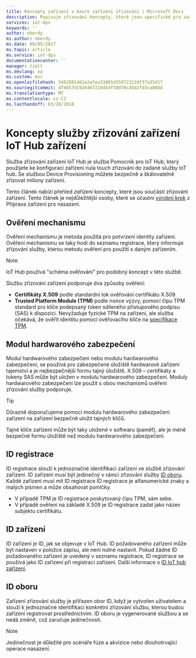 ```yaml
---
title: Koncepty zařízení v Azure zařízení zřizování | Microsoft Docs
description: Popisuje zřizování koncepty, které jsou specifické pro zařízení s služby zřizování zařízení a služby IoT Hub
services: iot-dps
keywords: ''
author: nberdy
ms.author: nberdy
ms.date: 09/05/2017
ms.topic: article
ms.service: iot-dps
documentationcenter: ''
manager: timlt
ms.devlang: na
ms.custom: mvc
ms.openlocfilehash: 5482801461e2afea33d65d559723116f37a35d1f
ms.sourcegitcommit: d74657d1926467210454f58970c45b2fd3ca088d
ms.translationtype: MT
ms.contentlocale: cs-CZ
ms.lasthandoff: 03/28/2018
---
```

# <a name="iot-hub-device-provisioning-service-device-concepts"></a>Koncepty služby zřizování zařízení IoT Hub zařízení

Služba zřizování zařízení IoT Hub je služba Pomocník pro IoT Hub, který použijete ke konfiguraci zařízení nula touch zřizování do zadané služby IoT hub. Se službou Device Provisioning můžete bezpečně a škálovatelně zřizovat miliony zařízení.

Tento článek nabízí přehled *zařízení* koncepty, které jsou součástí zřizování zařízení. Tento článek je nejdůležitější osoby, které se účastní [výrobní krok](about-iot-dps.md#manufacturing-step) z Příprava zařízení pro nasazení.

## <a name="attestation-mechanism"></a>Ověření mechanismu

Ověření mechanismu je metoda použitá pro potvrzení identity zařízení. Ověření mechanismu se taky hodí do seznamu registrace, který informuje zřizování služby, kterou metodu ověření pro použití s daným zařízením.

> [!NOTE]
> IoT Hub používá "schéma ověřování" pro podobný koncept v této službě.

Službu zřizování zařízení podporuje dva způsoby ověření:
* **Certifikáty X.509** podle standardní tok ověřování certifikátu X.509.
* **Trusted Platform Module (TPM)** podle nonce výzvy, pomocí čipu TPM standard pro klíče podepsaný token sdíleného přístupového podpisu (SAS) k dispozici. Nevyžaduje fyzické TPM na zařízení, ale služba očekává, že ověřit identitu pomocí ověřovacího klíče na [specifikace TPM](https://trustedcomputinggroup.org/work-groups/trusted-platform-module/).

## <a name="hardware-security-module"></a>Modul hardwarového zabezpečení

Modul hardwarového zabezpečení nebo modulu hardwarového zabezpečení, se používá pro zabezpečené úložiště hardwarové zařízení tajemství a je nejbezpečnější formu tajný úložiště. X.509 – certifikáty a tokeny SAS může být uložen v modulu hardwarového zabezpečení. Moduly hardwarového zabezpečení lze použít s obou mechanismů ověření zřizování služby podporuje.

> [!TIP]
> Důrazně doporučujeme pomocí modulu hardwarového zabezpečení zařízení na zařízení bezpečně uložit tajných klíčů.

Tajné klíče zařízení může být taky uložené v softwaru (paměť), ale je méně bezpečné formu úložiště než modulu hardwarového zabezpečení.

## <a name="registration-id"></a>ID registrace

ID registrace slouží k jednoznačné identifikaci zařízení ve službě zřizování zařízení. ID zařízení musí být jedinečný v rámci zřizování služby [ID oboru](#id-scope). Každé zařízení musí mít ID registrace ID registrace je alfanumerické znaky a malých písmen a může obsahovat pomlčky.

* V případě TPM je ID registrace poskytovaný čipu TPM, sám sebe.
* V případě ověření na základě X.509 je ID registrace zadat jako název subjektu certifikátu.

## <a name="device-id"></a>ID zařízení

ID zařízení je ID, jak se objevuje v IoT Hub. ID požadovaného zařízení může být nastaven v položce zápisu, ale není nutné nastavit. Pokud žádné ID požadovaného zařízení je uvedený v seznamu registrace, ID registrace se používá jako ID zařízení při registraci zařízení. Další informace o [ID IoT hub zařízení](../iot-hub/iot-hub-devguide-identity-registry.md).

## <a name="id-scope"></a>ID oboru

Zařízení zřizování služby je přiřazen obor ID, když je vytvořen uživatelem a slouží k jednoznačné identifikaci konkrétní zřizování službu, kterou budou zařízení registrovat prostřednictvím. ID oboru je vygenerované službou a se nedá změnit, což zaručuje jedinečnosti.

> [!NOTE]
> Jedinečnost je důležité pro scénáře fúze a akvizice nebo dlouhotrvající operace nasazení.
